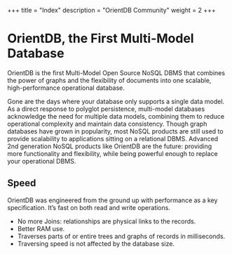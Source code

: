 +++
title = "Index"
description = "OrientDB Community"
weight = 2
+++

# OrientDB, the First Multi-Model Database

OrientDB is the first Multi-Model Open Source NoSQL DBMS that combines the power of graphs and the flexibility of documents into one scalable, high-performance operational database.

Gone are the days where your database only supports a single data model. As a direct response to polyglot persistence, multi-model databases acknowledge the need for multiple data models, combining them to reduce operational complexity and maintain data consistency. Though graph databases have grown in popularity, most NoSQL products are still used to provide scalability to applications sitting on a relational DBMS. Advanced 2nd generation NoSQL products like OrientDB are the future: providing more functionality and flexibility, while being powerful enough to replace your operational DBMS.


## Speed 

OrientDB was engineered from the ground up with performance as a key specification. It’s fast on both read and write operations. 

- No more Joins: relationships are physical links to the records.
- Better RAM use.
- Traverses parts of or entire trees and graphs of records in milliseconds.
- Traversing speed is not affected by the database size.


